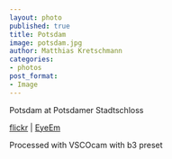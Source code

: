 ```yaml
---
layout: photo
published: true
title: Potsdam
image: potsdam.jpg
author: Matthias Kretschmann
categories:
- photos
post_format:
- Image
---
```


Potsdam at Potsdamer Stadtschloss

[flickr](https://www.flickr.com/photos/krema/13229034343/) | [EyeEm](http://www.eyeem.com/p/32659561)

Processed with VSCOcam with b3 preset